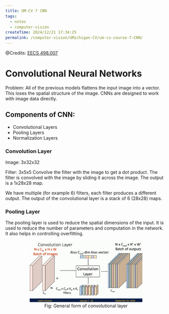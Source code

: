 ```yaml
---
title: UM-CV 7 CNN
tags: 
  - notes
  - computer-vision
createTime: 2024/12/21 17:34:25
permalink: /computer-vision/UMichigan-CV/um-cv-course-7-CNN/
---
```


@Credits: [EECS 498.007](https://web.eecs.umich.edu/~justincj/teaching/eecs498/WI2022/)

# Convolutional Neural Networks

Problem: All of the previous models flattens the input image into a vector. This loses the spatial structure of the image. CNNs are designed to work with image data directly.

## Components of CNN:

- Convolutional Layers
- Pooling Layers
- Normalization Layers

### Convolution Layer

Image: 3x32x32

Filter: 3x5x5 Convolve the filter with the image to get a dot product. The filter is convolved with the image by sliding it across the image. The output is a 1x28x28 map.

We have multiple (for example 6) filters, each filter produces a different output. The output of the convolutional layer is a stack of 6 (28x28) maps.


### Pooling Layer

The pooling layer is used to reduce the spatial dimensions of the input. It is used to reduce the number of parameters and computation in the network. It also helps in controlling overfitting.

<div style="text-align:center;margin-bottom:1em;">
  <img src="/images/um-cv/7-1.png" width="70%" alt="description"  /><br>
Fig: General form of convolutional layer</div>

